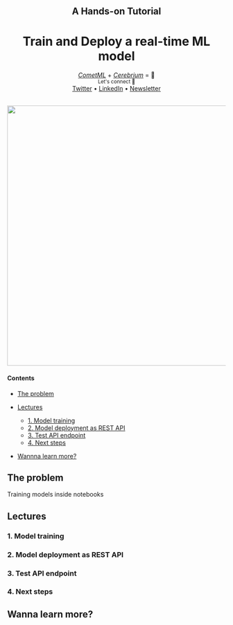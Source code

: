 <div align="center">
    <h2>A Hands-on Tutorial</h2>
    <h1>Train and Deploy a real-time ML model</h1>
    <i><a href="https://www.comet.com/site/">CometML</a></i> + <i><a href="https://www.cerebrium.ai/">Cerebrium</a></i> = 🚀
</div>

<div align="center">
    <sub>Let's connect 🤗</sub>
    <br />
    <a href="https://twitter.com/paulabartabajo_">Twitter</a> •
    <a href="https://www.linkedin.com/in/pau-labarta-bajo-4432074b/">LinkedIn</a> •
    <a href="https://paulabartabajo.substack.com/">Newsletter</a>
<br />
</div>

<br />

<p align="center">
  <img src="images/header.png" width='600' />
</p>

#### Contents
- [The problem]()
- [Lectures]()
    - [1. Model training](#1-model-training)
    - [2. Model deployment as REST API](#2-model-deployment-as-rest-api)
    - [3. Test API endpoint](#3-test-api-endpoint)
    - [4. Next steps](#4-next-steps)

- [Wannna learn more?](#wanna-learn-more-about-building-real-world-ml-products)

## The problem
Training models inside notebooks


## Lectures

### 1. Model training

### 2. Model deployment as REST API

### 3. Test API endpoint

### 4. Next steps

## Wanna learn more?
